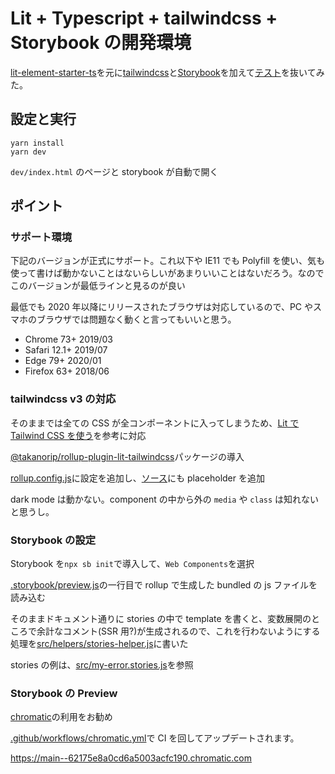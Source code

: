 # Lit + Typescript + tailwindcss + Storybook の開発環境

[lit-element-starter-ts](https://github.com/lit/lit-element-starter-ts)を元に[tailwindcss](https://tailwindcss.com)と[Storybook](https://storybook.js.org)を加えて[テスト](https://github.com/lit/lit-element-starter-ts/blob/main/src/test/my-element_test.ts)を抜いてみた。

## 設定と実行

```
yarn install
yarn dev
```

`dev/index.html` のページと storybook が自動で開く

## ポイント

### サポート環境

下記のバージョンが正式にサポート。これ以下や IE11 でも Polyfill を使い、気も使って書けば動かないことはないらしいがあまりいいことはないだろう。なのでこのバージョンが最低ラインと見るのが良い

最低でも 2020 年以降にリリースされたブラウザは対応しているので、PC やスマホのブラウザでは問題なく動くと言ってもいいと思う。

- Chrome 73+ 2019/03
- Safari 12.1+ 2019/07
- Edge 79+ 2020/01
- Firefox 63+ 2018/06

### tailwindcss v3 の対応

そのままでは全ての CSS が全コンポーネントに入ってしまうため、[Lit で Tailwind CSS を使う](https://zenn.dev/takanorip/scraps/490a85916942cb)を参考に対応

[@takanorip/rollup-plugin-lit-tailwindcss](https://www.npmjs.com/package/@takanorip/rollup-plugin-lit-tailwindcss)パッケージの導入

[rollup.config.js](https://github.com/masuidrive/lit-element-starter-ts-tailwind/blob/main/rollup.config.js)に設定を追加し、[ソース](https://github.com/masuidrive/lit-element-starter-ts-tailwind/blob/main/src/my-error.ts)にも placeholder を追加

dark mode は動かない。component の中から外の `media` や `class` は知れないと思うし。

### Storybook の設定

Storybook を`npx sb init`で導入して、`Web Components`を選択

[.storybook/preview.js](https://github.com/masuidrive/lit-element-starter-ts-tailwind/blob/main/.storybook/preview.js)の一行目で rollup で生成した bundled の js ファイルを読み込む

そのままドキュメント通りに stories の中で template を書くと、変数展開のところで余計なコメント(SSR 用?)が生成されるので、これを行わないようにする処理を[src/helpers/stories-helper.js](https://github.com/masuidrive/lit-element-starter-ts-tailwind/blob/main/src/helpers/stories-helper.js)に書いた

stories の例は、[src/my-error.stories.js](https://github.com/masuidrive/lit-element-starter-ts-tailwind/blob/src/main/my-error.stories.js)を参照

### Storybook の Preview

[chromatic](https://www.chromatic.com/)の利用をお勧め

[.github/workflows/chromatic.yml](https://github.com/masuidrive/lit-element-starter-ts-tailwind/blob/main/.github/workflows/chromatic.yml)で CI を回してアップデートされます。

https://main--62175e8a0cd6a5003acfc190.chromatic.com
